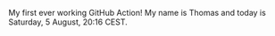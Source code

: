 My first ever working GitHub Action!
My name is Thomas and today is Saturday, 5 August, 20:16 CEST. 
